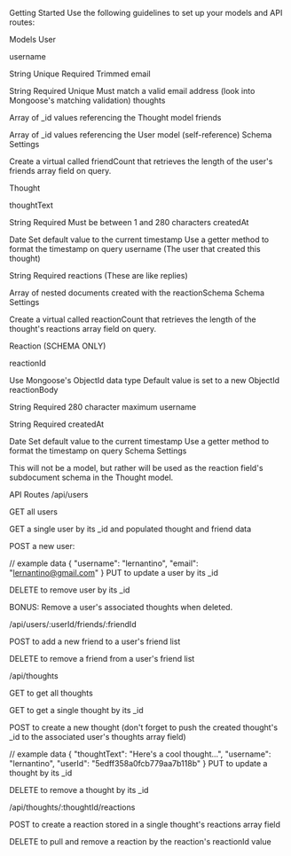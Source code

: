 Getting Started
Use the following guidelines to set up your models and API routes:

Models
User

username

String
Unique
Required
Trimmed
email

String
Required
Unique
Must match a valid email address (look into Mongoose's matching validation)
thoughts

Array of _id values referencing the Thought model
friends

Array of _id values referencing the User model (self-reference)
Schema Settings

Create a virtual called friendCount that retrieves the length of the user's friends array field on query.

Thought

thoughtText

String
Required
Must be between 1 and 280 characters
createdAt

Date
Set default value to the current timestamp
Use a getter method to format the timestamp on query
username (The user that created this thought)

String
Required
reactions (These are like replies)

Array of nested documents created with the reactionSchema
Schema Settings

Create a virtual called reactionCount that retrieves the length of the thought's reactions array field on query.

Reaction (SCHEMA ONLY)

reactionId

Use Mongoose's ObjectId data type
Default value is set to a new ObjectId
reactionBody

String
Required
280 character maximum
username

String
Required
createdAt

Date
Set default value to the current timestamp
Use a getter method to format the timestamp on query
Schema Settings

This will not be a model, but rather will be used as the reaction field's subdocument schema in the Thought model.

API Routes
/api/users

GET all users

GET a single user by its _id and populated thought and friend data

POST a new user:

// example data
{
  "username": "lernantino",
  "email": "lernantino@gmail.com"
}
PUT to update a user by its _id

DELETE to remove user by its _id

BONUS: Remove a user's associated thoughts when deleted.

/api/users/:userId/friends/:friendId

POST to add a new friend to a user's friend list

DELETE to remove a friend from a user's friend list

/api/thoughts

GET to get all thoughts

GET to get a single thought by its _id

POST to create a new thought (don't forget to push the created thought's _id to the associated user's thoughts array field)

// example data
{
  "thoughtText": "Here's a cool thought...",
  "username": "lernantino",
  "userId": "5edff358a0fcb779aa7b118b"
}
PUT to update a thought by its _id

DELETE to remove a thought by its _id

/api/thoughts/:thoughtId/reactions

POST to create a reaction stored in a single thought's reactions array field

DELETE to pull and remove a reaction by the reaction's reactionId value